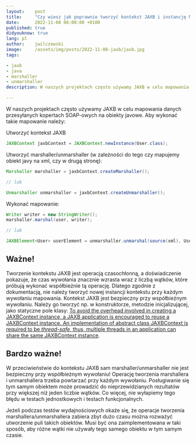 ```yaml
---
layout:    post
title:     "Czy wiesz jak poprawnie tworzyć kontekst JAXB i instancję Marshallera/Unmarshallera?"
date:      2022-11-08 06:00:00 +0100
published: true
didyouknow: true
lang: pl
author:    jwilczewski
image:     /assets/img/posts/2022-11-08-jaxb/jaxb.jpg
tags:

- jaxb
- java
- marshaller
- unmarshaller
description: W naszych projektach często używamy JAXB w celu mapowania danych przesyłanych kopertach SOAP-owych na obiekty javowe. W tym wpisie znajdzie wskazówki jak poprawnie wykonać takie mapowania.

---
```


W naszych projektach często używamy JAXB w celu mapowania danych przesyłanych kopertach SOAP-owych na obiekty javowe. Aby wykonać takie mapowanie należy:

Utworzyć kontekst JAXB

```java
JAXBContext jaxbContext = JAXBContext.newInstance(User.class);
```
Utworzyć marshaller/unmarshaller (w zależności do tego czy  mapujemy obiekt javy na xml, czy w drugą stronę):

```java
Marshaller marshaller = jaxbContext.createMarshaller();

// lub

Unmarshaller unmarshaller = jaxbContext.createUnmarshaller();
```

 Wykonać mapowanie:
```java
Writer writer = new StringWriter();
marshaller.marshal(user, writer);

// lub

JAXBElement<User> userElement = unmarshaller.unmarshal(source(xml), User.class);
```

## Ważne!
Tworzenie kontekstu JAXB jest operacją czasochłonną, a doświadczenie pokazuje, że czas wywołania znacznie wzrasta wraz z liczbą wątków, które próbują wykonać współbieżnie tą operację. Dlatego zgodnie z dokumentacją, nie należy tworzyć nowej instancji kontekstu przy każdym wywołaniu mapowania. Kontekst JAXB jest bezpieczny przy współbieżnym wywołaniu. Należy go tworzyć np. w konstruktorze, metodzie inicjalizującej, jako statyczne pole klasy: [To avoid the overhead involved in creating a JAXBContext instance, a JAXB application is encouraged to reuse a JAXBContext instance. An implementation of abstract class JAXBContext is required to be *thread-safe*, thus, multiple threads in an application can share the same JAXBContext instance](https://github.com/eclipse-ee4j/jaxb-api/blob/master/spec/src/main/asciidoc/ch04-binding_framework.adoc).

## Bardzo ważne!
W przeciwieństwie do kontekstu JAXB sam marshaller/unmarshaller nie jest bezpieczny przy współbieżnym wywołaniu! Operację tworzenia marshallera i unmarshallera trzeba powtarzać przy każdym wywołaniu. Posługiwanie się tym samym obiektem może prowadzić do nieprzewidzianych rezultatów przy większej niż jeden liczbie wątków. Co więcej, nie wyłapiemy tego błędu w testach jednostkowych i testach funkcjonalnych.

Jeżeli podczas testów wydajnościowych okaże się, że operacje tworzenia marshallera/unmarshallera zabiera zbyt dużo czasu można rozważyć utworzenie puli takich obiektów. Musi być ona zaimplementowana w taki sposób, aby różne wątki nie używały tego samego obiektu w tym samym czasie.
